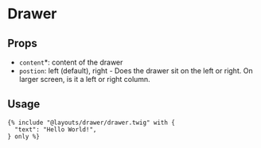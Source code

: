 # Drawer

## Props

- `content`*: content of the drawer
- `postion`: left (default), right - Does the drawer sit on the left or right. On larger screen, is it a left or right column.

## Usage

```twig
{% include "@layouts/drawer/drawer.twig" with {
  "text": "Hello World!",
} only %}
```
